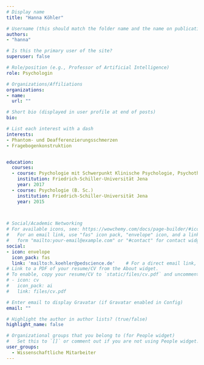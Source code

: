 ```yaml
---
# Display name
title: "Hanna Köhler"

# Username (this should match the folder name and the name on publications)
authors:
- "hanna"

# Is this the primary user of the site?
superuser: false

# Role/position (e.g., Professor of Artificial Intelligence)
role: Psychologin

# Organizations/Affiliations
organizations:
- name: 
  url: ""

# Short bio (displayed in user profile at end of posts)
bio: 

# List each interest with a dash
interests:
- Phantom- und Deafferenzierungsschmerzen
- Fragebogenkonstruktion


education:
  courses:
  - course: Psychologie mit Schwerpunkt Klinische Psychologie, Psychotherapie und Gesundheit (M. Sc.)
    institution: Friedrich-Schiller-Universität Jena
    year: 2017
  - course: Psychologie (B. Sc.)
    institution: Friedrich-Schiller-Universität Jena
    year: 2015
  


# Social/Academic Networking
# For available icons, see: https://wowchemy.com/docs/page-builder/#icons
#   For an email link, use "fas" icon pack, "envelope" icon, and a link in the
#   form "mailto:your-email@example.com" or "#contact" for contact widget.
social:
- icon: envelope
  icon_pack: fas
  link: 'mailto:h.koehler@pedscience.de'    # For a direct email link, use "mailto:test@example.org".
# Link to a PDF of your resume/CV from the About widget.
# To enable, copy your resume/CV to `static/files/cv.pdf` and uncomment the lines below.
# - icon: cv
#   icon_pack: ai
#   link: files/cv.pdf

# Enter email to display Gravatar (if Gravatar enabled in Config)
email: ""

# Highlight the author in author lists? (true/false)
highlight_name: false

# Organizational groups that you belong to (for People widget)
#   Set this to `[]` or comment out if you are not using People widget.
user_groups:
  - Wissenschaftliche Mitarbeiter
---
```

